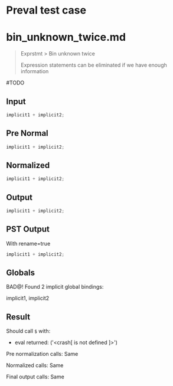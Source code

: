 # Preval test case

# bin_unknown_twice.md

> Exprstmt > Bin unknown twice
>
> Expression statements can be eliminated if we have enough information

#TODO

## Input

`````js filename=intro
implicit1 + implicit2;
`````

## Pre Normal

`````js filename=intro
implicit1 + implicit2;
`````

## Normalized

`````js filename=intro
implicit1 + implicit2;
`````

## Output

`````js filename=intro
implicit1 + implicit2;
`````

## PST Output

With rename=true

`````js filename=intro
implicit1 + implicit2;
`````

## Globals

BAD@! Found 2 implicit global bindings:

implicit1, implicit2

## Result

Should call `$` with:
 - eval returned: ('<crash[ <ref> is not defined ]>')

Pre normalization calls: Same

Normalized calls: Same

Final output calls: Same
